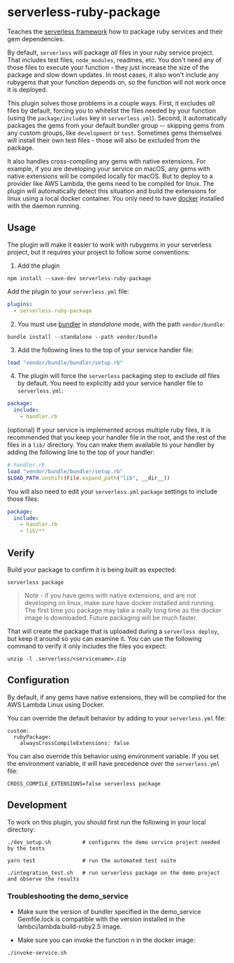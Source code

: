 # serverless-ruby-package

Teaches the [serverless framework](https://serverless.com/framework/) how to
package ruby services and their gem dependencies.

By default, `serverless` will package _all_ files in your ruby service project.
That includes test files, `node_modules`, readmes, etc. You don't need any of
those files to execute your function - they just increase the size of the package
and slow down updates. In most cases, it also won't include any rubygems that
your function depends on, so the function will not work once it is deployed.

This plugin solves those problems in a couple ways. First, it excludes _all_
files by default, forcing you to whitelist the files needed by your function
(using the `package/includes` key in `serverless.yml`). Second, it automatically
packages the gems from your default bundler group -- skipping gems from
any custom groups, like `development` or `test`. Sometimes gems themselves will
install their own test files - those will also be excluded from the package.

It also handles cross-compiling any gems with native extensions. For example,
if you are developing your service on macOS, any gems with native extensions
will be compiled locally for macOS. But to deploy to a provider like AWS Lambda,
the gems need to be compiled for linux. The plugin will automatically detect
this situation and build the extensions for linux using a local docker container.
You only need to have [docker](https://www.docker.com) installed with the daemon running.


## Usage

The plugin will make it easier to work with rubygems in your serverless project,
but it requires your project to follow some conventions:

1) Add the plugin

```
npm install --save-dev serverless-ruby-package
```

Add the plugin to your `serverless.yml` file:

```yaml
plugins:
  - serverless-ruby-package
```

2) You must use [bundler](https://bundler.io/) in _standalone_ mode, with the path `vendor/bundle`:

```
bundle install --standalone --path vendor/bundle
```

3) Add the following lines to the top of your service handler file:

```ruby
load "vendor/bundle/bundler/setup.rb"
```

4) The plugin will force the `serverless` packaging step to exclude _all_ files
by default. You need to explicitly add your service handler file to `serverless.yml`:

```yaml
package:
  include:
    - handler.rb
```

(optional) If your service is implemented across multiple ruby files, it is
recommended that you keep your handler file in the root, and the rest of the
files in a `lib/` directory. You can make them available to your handler by
adding the following line to the top of your handler:

```ruby
# handler.rb
load "vendor/bundle/bundler/setup.rb"
$LOAD_PATH.unshift(File.expand_path("lib", __dir__))
```

You will also need to edit your `serverless.yml` `package` settings to include
those files:

```yaml
package:
  include:
    - handler.rb
    - lib/**
```

## Verify

Build your package to confirm it is being built as expected:

```
serverless package
```

> Note - if you have gems with native extensions, and are not developing on
linux, make sure have docker installed and running. The first time you package
may take a really long time as the docker image is downloaded. Future packaging
will be much faster.

That will create the package that is uploaded during a `serverless deploy`, but
keep it around so you can examine it. You can use the following command to verify
it only includes the files you expect:

```
unzip -l .serverless/<servicename>.zip
```

## Configuration

By default, if any gems have native extensions, they will be compiled for the
AWS Lambda Linux using Docker.

You can override the default behavior by adding to your `serverless.yml` file:

```
custom:
  rubyPackage:
    alwaysCrossCompileExtensions: false
```

You can also override this behavior using environment variable. If you set the
environment variable, it will have precedence over the `serverless.yml` file:

```
CROSS_COMPILE_EXTENSIONS=false serverless package
```


## Development

To work on this plugin, you should first run the following in your local directory:

```
./dev_setup.sh          # configures the demo service project needed by the tests

yarn test               # run the automated test suite

./integration_test.sh   # run serverless package on the demo project and observe the results
```

### Troubleshooting the demo_service

* Make sure the version of bundler specified in the demo_service Gemfile.lock
is compatible with the version installed in the lambci/lambda:build-ruby2.5 image.

* Make sure you can invoke the function n in the docker image:

```
./invoke-service.sh
```
